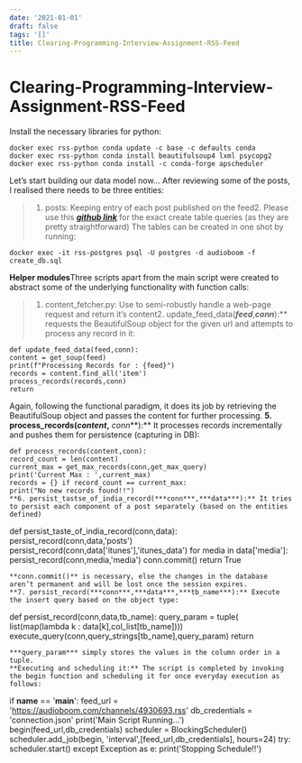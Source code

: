 ```yaml
---
date: '2021-01-01'
draft: false
tags: '[]'
title: Clearing-Programming-Interview-Assignment-RSS-Feed
---
```


# Clearing-Programming-Interview-Assignment-RSS-Feed

Install the necessary libraries for python:
```
docker exec rss-python conda update -c base -c defaults conda
docker exec rss-python conda install beautifulsoup4 lxml psycopg2
docker exec rss-python conda install -c conda-forge apscheduler
```
Let’s start building our data model now…
After reviewing some of the posts, I realised there needs to be three entities:
> 1. posts: Keeping entry of each post published on the feed2.
Please use this ***[github link](https://github.com/vintageplayer/RSS-Parser/blob/master/create_db.sql)*** for the exact create table queries (as they are pretty straightforward)
The tables can be created in one shot by running:
```
docker exec -it rss-postgres psql -U postgres -d audioboom -f create_db.sql
```
**Helper modules**Three scripts apart from the main script were created to abstract some of the underlying functionality with function calls:
> 1. content_fetcher.py: Use to semi-robustly handle a web-page request and return it’s content2.
update_feed_data(***feed***,***conn***):** requests the BeautifulSoup object for the given url and attempts to process any record in it:
```
def update_feed_data(feed,conn):
content = get_soup(feed)
print(f"Processing Records for : {feed}")
records = content.find_all('item')
process_records(records,conn)
return
```
Again, following the functional paradigm, it does its job by retrieving the BeautifulSoup object and passes the content for further processing.
**5. process_records(***content***,** *conn***):** It processes records incrementally and pushes them for persistence (capturing in DB):
```
def process_records(content,conn):
record_count = len(content)
current_max = get_max_records(conn,get_max_query)
print('Current Max : ',current_max)
records = {} if record_count == current_max:
print("No new records found!!")
**6. persist_tastse_of_india_record(***conn***,***data***):** It tries to persist each component of a post separately (based on the entities defined)
```
def persist_taste_of_india_record(conn,data):
persist_record(conn,data,'posts')
persist_record(conn,data['itunes'],'itunes_data')
for media in data['media']:
persist_record(conn,media,'media')
conn.commit()
return True
```
**conn.commit()** is necessary, else the changes in the database aren’t permanent and will be lost once the session expires.
**7. persist_record(***conn***,***data***,***tb_name***):** Execute the insert query based on the object type:
```
def persist_record(conn,data,tb_name):
query_param = tuple(
list(map(lambda k : data[k],col_list[tb_name]))) execute_query(conn,query_strings[tb_name],query_param)
return
```
***query_param*** simply stores the values in the column order in a tuple.
**Executing and scheduling it:** The script is completed by invoking the begin function and scheduling it for once everyday execution as follows:
```
if __name__ == '__main__':
feed_url = 'https://audioboom.com/channels/4930693.rss'
db_credentials = 'connection.json' print('Main Script Running...')
begin(feed_url,db_credentials)
scheduler = BlockingScheduler()
scheduler.add_job(begin, 'interval',[feed_url,db_credentials], hours=24) try:
scheduler.start()
except Exception as e:
print('Stopping Schedule!!')
